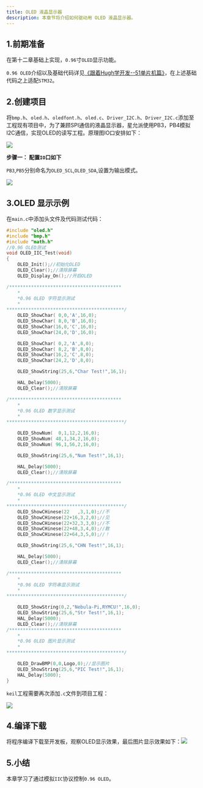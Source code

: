 ```yaml
---
title: OLED 液晶显示器
description: 本章节将介绍如何驱动用 OLED 液晶显示器。
---
```

## 1.前期准备

在第十二章基础上实现，`0.96`寸`OLED`显示功能。

`0.96 OLED`介绍以及基础代码详见[《跟着Hugh学开发--51单片机篇》](https://github.com/rymcu/30-days-of-nebula-pi/blob/main/docs/20-OLED使用.md)，在上述基础代码之上适配`STM32`。

## 2.创建项目

将`bmp.h`、`oled.h`、`oledfont.h`、`oled.c`、`Driver_I2C.h`、`Driver_I2C.c`添加至工程现有项目中，为了兼顾SPI通信的液晶显示器，星允派使用PB3，PB4模拟I2C通信，实现OLED的读写工程。原理图IO口安排如下：

![](/images/nebula-pi-f103/oled/IO.jpg)

**步骤一： 配置`IO`口如下**

`PB3`,`PB5`分别命名为`OLED_SCL`,`OLED_SDA`,设置为输出模式。

![](/images/nebula-pi-f103/oled/ioset.jpg)

## 3.OLED 显示示例

在`main.c`中添加头文件及代码测试代码：

```c
#include "oled.h"
#include "bmp.h"
#include "math.h"
//0.96 OLED测试
void OLED_IIC_Test(void)
{
    OLED_Init();//初始化OLED
    OLED_Clear();//清除屏幕
    OLED_Display_On();//开启OLED

/*****************************************
    *
    *0.96 OLED 字符显示测试
    *
*******************************************/
    OLED_ShowChar( 0,0,'A',16,0);
    OLED_ShowChar( 8,0,'B',16,0);
    OLED_ShowChar(16,0,'C',16,0);
    OLED_ShowChar(24,0,'D',16,0);

    OLED_ShowChar( 0,2,'A',8,0);
    OLED_ShowChar( 8,2,'B',8,0);
    OLED_ShowChar(16,2,'C',8,0);
    OLED_ShowChar(24,2,'D',8,0);

    OLED_ShowString(25,6,"Char Test!",16,1);

    HAL_Delay(5000);
    OLED_Clear();//清除屏幕

/*****************************************
    *
    *0.96 OLED 数字显示测试
    *
*******************************************/

    OLED_ShowNum(  0,1,12,2,16,0);
    OLED_ShowNum( 48,1,34,2,16,0);
    OLED_ShowNum( 96,1,56,2,16,0);

    OLED_ShowString(25,6,"Num Test!",16,1);

    HAL_Delay(5000);
    OLED_Clear();//清除屏幕

/*****************************************
    *
    *0.96 OLED 中文显示测试
    *
*******************************************/
    OLED_ShowCHinese(22   ,3,1,0);//不
    OLED_ShowCHinese(22+16,3,2,0);//见
    OLED_ShowCHinese(22+32,3,3,0);//不
    OLED_ShowCHinese(22+48,3,4,0);//散
    OLED_ShowCHinese(22+64,3,5,0);//！

    OLED_ShowString(25,6,"CHN Test!",16,1);

    HAL_Delay(5000);
    OLED_Clear();//清除屏幕

/*****************************************
    *
    *0.96 OLED 字符串显示测试
    *
*******************************************/

    OLED_ShowString(0,2,"Nebula-Pi,RYMCU!",16,0);
    OLED_ShowString(25,6,"Str Test!",16,1);
    HAL_Delay(5000);
    OLED_Clear();//清除屏幕
/*****************************************
    *
    *0.96 OLED 图片显示测试
    *
*******************************************/

    OLED_DrawBMP(0,0,Logo,0);//显示图片
    OLED_ShowString(25,6,"PIC Test!",16,1);
    HAL_Delay(5000);
}
```

`keil`工程需要再次添加`.c`文件到项目工程：

![](/images/nebula-pi-f103/oled/keil.png)

## 4.编译下载

将程序编译下载至开发板，观察OLED显示效果，最后图片显示效果如下：![](/images/nebula-pi-f103/oled/picshow.jpg)

## 5.小结

本章学习了通过模拟`IIC`协议控制`0.96 OLED`。
